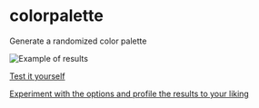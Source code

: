 # colorpalette
Generate a randomized color palette

![Example of results](http://i.imgur.com/q62Uzzd.png)

[Test it yourself](index.php)

[Experiment with the options and profile the results to your liking](profiler.php)
